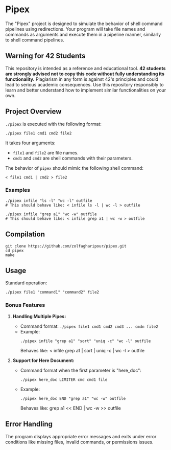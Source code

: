 # Pipex

The "Pipex" project is designed to simulate the behavior of shell command pipelines using redirections. Your program will take file names and commands as arguments and execute them in a pipeline manner, similarly to shell command pipelines.

## Warning for 42 Students

This repository is intended as a reference and educational tool. **42 students are strongly advised not to copy this code without fully understanding its functionality.** Plagiarism in any form is against 42's principles and could lead to serious academic consequences. Use this repository responsibly to learn and better understand how to implement similar functionalities on your own.

## Project Overview

`./pipex` is executed with the following format:

```
./pipex file1 cmd1 cmd2 file2
```

It takes four arguments:
- `file1` and `file2` are file names.
- `cmd1` and `cmd2` are shell commands with their parameters.

The behavior of `pipex` should mimic the following shell command:
```
< file1 cmd1 | cmd2 > file2
```

### Examples

```
./pipex infile "ls -l" "wc -l" outfile
# This should behave like: < infile ls -l | wc -l > outfile

./pipex infile "grep a1" "wc -w" outfile
# This should behave like: < infile grep a1 | wc -w > outfile
```

## Compilation

```
git clone https://github.com/zolfagharipour/pipex.git
cd pipex
make
```

## Usage

Standard operation:
```
./pipex file1 "command1" "command2" file2
```

### Bonus Features

1. **Handling Multiple Pipes:**
   - Command format: `./pipex file1 cmd1 cmd2 cmd3 ... cmdn file2`
   - Example:
     ```
     ./pipex infile "grep a1" "sort" "uniq -c" "wc -l" outfile
     ```
     Behaves like: < infile grep a1 | sort | uniq -c | wc -l > outfile

2. **Support for Here Document:**
   - Command format when the first parameter is "here_doc":
     ```
     ./pipex here_doc LIMITER cmd cmd1 file
     ```
   - Example:
     ```
     ./pipex here_doc END "grep a1" "wc -w" outfile
     ```
     Behaves like: grep a1 << END | wc -w >> outfile

## Error Handling

The program displays appropriate error messages and exits under error conditions like missing files, invalid commands, or permissions issues.
